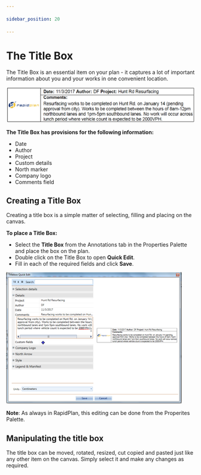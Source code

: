 ```yaml
---

sidebar_position: 20

---
```

# The Title Box 

The Title Box is an essential item on your plan - it captures a lot of important information about you and your works in one convenient location.

![Example_of_a_Title_Box](./assets/Example_of_a_Title_Box.png)

**The Title Box has provisions for the following information:**

 - Date
 - Author
 - Project
 - Custom details
 - North marker
 - Company logo
 - Comments field

 ## Creating a Title Box

Creating a title box is a simple matter of selecting, filling and placing on the canvas. 

**To place a Title Box:**

 - Select the **Title Box** from the Annotations tab in the Properties Palette and place the box on the plan.
 - Double click on the Title Box to open **Quick Edit**.
 - Fill in each of the required fields and click **Save**.

![Filling_in_the_Title_Box_in_Quick_Edit](./assets/Filling_in_the_Title_Box_in_Quick_Edit.png)

 **Note**: As always in RapidPlan, this editing can be done from the Properites Palette.

## Manipulating the title box

The title box can be moved, rotated, resized, cut copied and pasted just like any other item on the canvas. Simply select it and make any changes as required.

